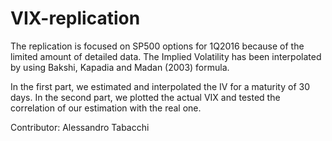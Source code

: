 # VIX-replication
The replication is focused on SP500 options for 1Q2016 because of the limited amount of detailed data. The Implied Volatility has been interpolated by using Bakshi, Kapadia and Madan (2003) formula. 

In the first part, we estimated and interpolated the IV for a maturity of 30 days.
In the second part, we plotted the actual VIX and tested the correlation of our estimation with the real one.

Contributor: Alessandro Tabacchi
